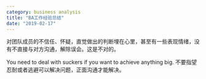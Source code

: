 ```yaml
---
category: business analysis
title: "BA工作经验总结"
date: "2019-02-17"
---
```


对团队成员的不信任、怀疑，直觉做出的判断埋在心里，甚至有一些表现情绪，没有不直接与对方沟通，解除误会。这是不对的。

You need to deal with suckers if you want to achieve anything big. 不要指望忍耐或者逃避可以解决问题，正面沟通才能解决。
